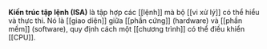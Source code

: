 **Kiến trúc tập lệnh (ISA)** là tập hợp các [[lệnh]] mà bộ [[vi xử lý]] có thể hiểu và thực thi. Nó là [[giao diện]] giữa [[phần cứng]] (hardware) và [[phần mềm]] (software), quy định cách một [[chương trình]] có thể điều khiển [[CPU]].